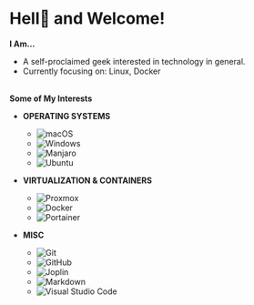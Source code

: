 # Hell👹 and Welcome!

**I Am...**
- A self-proclaimed geek interested in technology in general.
- Currently focusing on: Linux, Docker
  <br>
  <br>

**Some of My Interests**
- **OPERATING SYSTEMS**
  - ![macOS](https://img.shields.io/badge/macOS,%20iOS,%20ipadOS-000000?style=flat&logo=apple&labelColor=000000)
  - ![Windows](https://img.shields.io/badge/MS%20Windows-000000?style=flat&logo=windows&labelColor=0078D6)
  - ![Manjaro](https://img.shields.io/badge/Manjaro-35BF5C?style=flat&logo=manjaro&labelColor=FFFFFF)
  - ![Ubuntu](https://img.shields.io/badge/Ubuntu-E95420?style=flat&logo=ubuntu&labelColor=FFFFFF)

- **VIRTUALIZATION & CONTAINERS**
  - ![Proxmox](https://img.shields.io/badge/Proxmox-E57000?style=flat&logo=proxmox&labelColor=FFFFFF)
  - ![Docker](https://img.shields.io/badge/Docker,%20Docker--Hub-2496ED?style=flat&logo=docker&labelColor=FFFFFF)
  - ![Portainer](https://img.shields.io/badge/Portainer-13BEF9?style=flat&logo=portainer&&logoColor=13BEF9&labelColor=FFFFFF)

- **MISC**
  - ![Git](https://img.shields.io/badge/-Git-686868?style=flat&logo=git&labelColor=000000)
  - ![GitHub](https://img.shields.io/badge/-GitHub-686868?style=flat&logo=github&labelColor=181717)
  - ![Joplin](https://img.shields.io/badge/joplin-1071D3?style=flat&logo=joplin&&logoColor=1071D3&labelColor=FFFFFF)
  - ![Markdown](https://img.shields.io/badge/Markdown-000000?style=flat&logo=markdown&&logoColor=000000&labelColor=FFFFFF)  
  - ![Visual Studio Code](https://img.shields.io/badge/Visual%20Studio%20Code-007ACC?style=flat&logo=visual-studio-code&&logoColor=007ACC&labelColor=FFFFFF)
